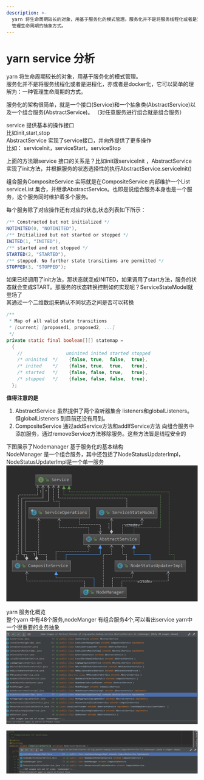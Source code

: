 ```yaml
---
description: >-
  yarn 将生命周期较长的对象，用基于服务化的模式管理。服务化并不是将服务线程化或者是进程化，亦或者是docker化，它可以简单的理解为一种
  管理生命周期的抽象方式。
---
```


# yarn service 分析

yarn 将生命周期较长的对象，用基于服务化的模式管理。  
服务化并不是将服务线程化或者是进程化，亦或者是docker化，它可以简单的理解为：一种管理生命周期的方式。

服务化的架构很简单，就是一个接口(Service)和一个抽象类(AbstractService)以及一个组合服务(AbstractService)。
（对任意服务进行组合就是组合服务）

service 提供基本的操作接口  
比如init,start,stop  
AbstractService 实现了service接口，并向外提供了更多操作  
比如： serviceInit，serviceStart，serviceStop  

上面的方法跟service 接口的关系是？比如init跟serviceInit ，AbstractService 实现了init方法，并根据服务的状态选择性的执行AbstractService.serviceInit()

组合服务CompositeService 实际就是在CompositeService 内部维护一个List<Service> serviceList 集合，并继承AbstractService。也即是说组合服务本身也是一个服务，这个服务同时维护着多个服务。

每个服务除了对应操作还有对应的状态,状态列表如下所示：
```java
/** Constructed but not initialized */
NOTINITED(0, "NOTINITED"),
/** Initialized but not started or stopped */
INITED(1, "INITED"),
/** started and not stopped */
STARTED(2, "STARTED"),
/** stopped. No further state transitions are permitted */
STOPPED(3, "STOPPED");
```
如果已经调用了init方法，那状态就变成INITED，如果调用了start方法，服务的状态就会变成START。那服务的状态转换控制如何实现呢？ServiceStateModel就登场了  
其通过一个二维数组来确认不同状态之间是否可以转换
```Java
/**
 * Map of all valid state transitions
 * [current] [proposed1, proposed2, ...]
 */
private static final boolean[][] statemap =
  {
    //                uninited inited started stopped
    /* uninited  */    {false, true,  false,  true},
    /* inited    */    {false, true,  true,   true},
    /* started   */    {false, false, true,   true},
    /* stopped   */    {false, false, false,  true},
  };
```

**值得注意的是**
1. AbstractService 虽然提供了两个监听器集合 listeners和globalListeners。但globalListeners 到目前还没有用到。
2. CompositeService 通过addService方法和addIfService方法 向组合服务中添加服务，通过removeService方法移除服务。这些方法皆是线程安全的

下图展示了Nodemanager 基于服务化的基本结构   
NodeManager 是一个组合服务，其中还包括了NodeStatusUpdaterImpl，NodeStatusUpdaterImpl是一个单一服务
![](/images/yarn-service1.png)

yarn 服务化概览  
整个yarn 中有48个服务,nodeManger 有组合服务4个,可以看出service yarn中一个很重要的业务抽象
![](/images/yarn-service3.png)

![](/images/yarn-service4.png)
